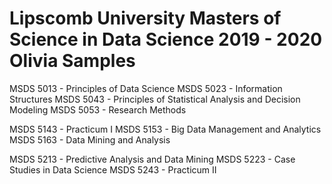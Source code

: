# Lipscomb University Masters of Science in Data Science 2019 - 2020 Olivia Samples

MSDS 5013 - Principles of Data Science
MSDS 5023 - Information Structures
MSDS 5043 - Principles of Statistical Analysis and Decision Modeling
MSDS 5053 - Research Methods

MSDS 5143 - Practicum I
MSDS 5153 - Big Data Management and Analytics
MSDS 5163 - Data Mining and Analysis

MSDS 5213 - Predictive Analysis and Data Mining
MSDS 5223 - Case Studies in Data Science
MSDS 5243 - Practicum II
